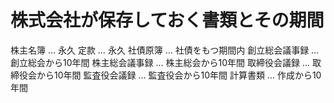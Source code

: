 # 株式会社が保存しておく書類とその期間
 株主名簿 … 永久
 定款 … 永久
 社債原簿 … 社債をもつ期間内
 創立総会議事録 … 創立総会から10年間
 株主総会議事録 … 株主総会から10年間
 取締役会議録 … 取締役会から10年間
 監査役会議録 … 監査役会から10年間
 計算書類 … 作成から10年間
